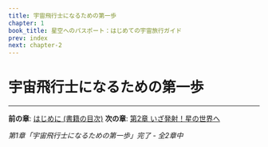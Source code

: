 ```yaml
---
title: 宇宙飛行士になるための第一歩
chapter: 1
book_title: 星空へのパスポート：はじめての宇宙旅行ガイド
prev: index
next: chapter-2
---
```


# 宇宙飛行士になるための第一歩



---

**前の章**: [はじめに (書籍の目次)](index.md)
**次の章**: [第2章 いざ発射！星の世界へ](chapter-2.md)

*第1章「宇宙飛行士になるための第一歩」完了 - 全2章中*
